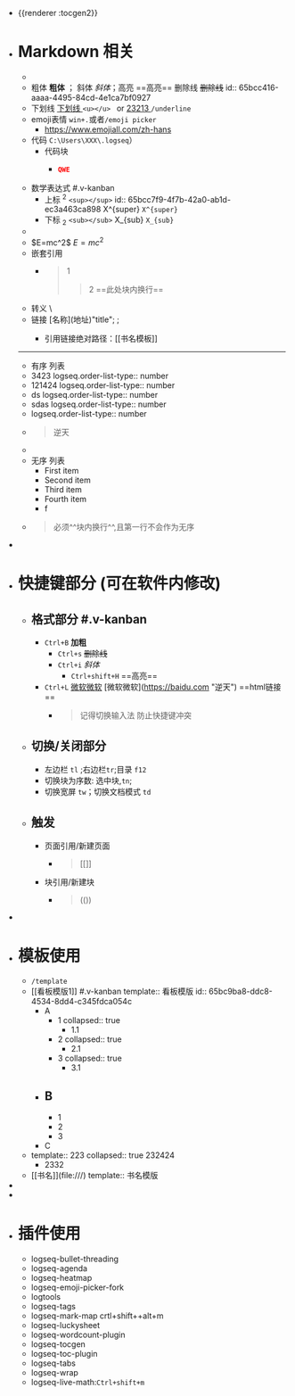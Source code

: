 - {{renderer :tocgen2}}
- # Markdown 相关
	-
	- 粗体 __粗体__ ； 斜体 *斜体*；高亮 ==高亮== 删除线 ~~删除线~~
	  id:: 65bcc416-aaaa-4495-84cd-4e1ca7bf0927
	- 下划线 <u>下划线         </u> `<u></u> ` or <ins>23213        </ins> `/underline`
	- emoji表情 `win+.`或者`/emoji picker`
		- <https://www.emojiall.com/zh-hans>
	- 代码  `C:\Users\XXX\.logseq`）
		- 代码块
			- ```json
			  QWE
			  
			  
			  ```
	- 数学表达式 #.v-kanban
		- 上标  <sup>2</sup> `<sup></sup>`
		  id:: 65bcc7f9-4f7b-42a0-ab1d-ec3a463ca898
		  X^{super} `X^{super}`
		- 下标  <sub>2</sub> `<sub></sub>`
		  X_{sub} `X_{sub}`
	-
	- \$E=mc^2$   $E=mc^2$
	- 嵌套引用
		- >1
		  >>2 ==此处块内换行==
	- 转义 \
	- 链接 \[名称](地址)"title"; <URL>;
		- 引用链接绝对路径：[[书名模板]]
	- ------
	- 有序  列表
	- 3423
	  logseq.order-list-type:: number
	- 121424
	  logseq.order-list-type:: number
	- ds
	  logseq.order-list-type:: number
	- sdas
	  logseq.order-list-type:: number
	- logseq.order-list-type:: number
	- >逆天
	-
	- 无序 列表
	  + First item
	  + Second item
	  + Third item
	  + Fourth item
	  * f
	- >必须^^块内换行^^,且第一行不会作为无序
-
- # 快捷键部分 (可在软件内修改)
	- ## 格式部分 #.v-kanban
		- `Ctrl+B` **加粗**
			- `Ctrl+s` ~~删除线~~
			- `Ctrl+i` *斜体*
				- `Ctrl+shift+H`  ==高亮==
		- `Ctrl+L` [微软微软](https://baidu.com "逆天")  \[微软微软](https://baidu.com "逆天") ==html链接==
			- >记得切换输入法 防止快捷键冲突
	- ## 切换/关闭部分
		- 左边栏 `tl`  ;右边栏`tr`;目录 `f12`
		- 切换块为序数: 选中块,`tn`;
		- 切换宽屏 `tw`；切换文档模式 `td`
	- ## 触发
		- 页面引用/新建页面
			- > [[]]
		- 块引用/新建块
			- >(())
-
- # 模板使用
	- `/template`
	- [[看板模版1]] #.v-kanban
	  template:: 看板模版
	  id:: 65bc9ba8-ddc8-4534-8dd4-c345fdca054c
		- A
			- 1
			  collapsed:: true
				- 1.1
			- 2
			  collapsed:: true
				- 2.1
			- 3
			  collapsed:: true
				- 3.1
		- B
			-
			- 1
			- 2
			- 3
		- C
	- template:: 223
	  collapsed:: true
	  232424
		- 2332
	- \[[书名]](file:///)
	  template:: 书名模版
-
-
- # 插件使用
	- logseq-bullet-threading
	- logseq-agenda
	- logseq-heatmap
	- logseq-emoji-picker-fork
	- logtools
	- logseq-tags
	- logseq-mark-map crtl+shift++alt+m
	- logseq-luckysheet
	- logseq-wordcount-plugin
	- logseq-tocgen
	- logseq-toc-plugin
	- logseq-tabs
	- logseq-wrap
	- logseq-live-math:`Ctrl+shift+m`